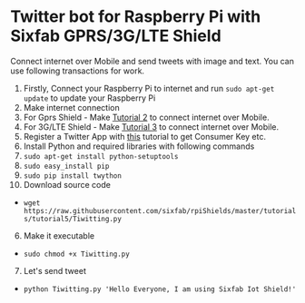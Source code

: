 # Twitter bot for Raspberry Pi with Sixfab GPRS/3G/LTE Shield

Connect internet over Mobile and send tweets with image and text. You can use following transactions for work.

1. Firstly, Connect your Raspberry Pi to internet and run `sudo apt-get update` to update your Raspberry Pi
2. Make internet connection
  1. For Gprs Shield
    - Make [Tutorial 2](https://github.com/sixfab/rpiShields/tree/master/tutorials/tutorial2) to connect internet over Mobile.
  2. For 3G/LTE Shield
    - Make [Tutorial 3](https://github.com/sixfab/rpiShields/tree/master/tutorials/tutorial2) to connect internet over Mobile.
3. Register a Twitter App with [this](https://iag.me/socialmedia/how-to-create-a-twitter-app-in-8-easy-steps/) tutorial to get Consumer Key etc.
4. Install Python and required libraries with following commands
  1. `sudo apt-get install python-setuptools`
  2. `sudo easy_install pip`
  3. `sudo pip install twython`
5. Download source code
  - `wget https://raw.githubusercontent.com/sixfab/rpiShields/master/tutorials/tutorial5/Tiwitting.py`
6. Make it executable
  - `sudo chmod +x Tiwitting.py`
7. Let's send tweet
  - `python Tiwitting.py 'Hello Everyone, I am using Sixfab Iot Shield!'`
